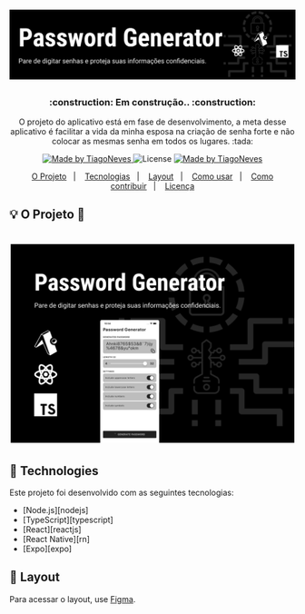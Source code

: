 <h1 align="center">
  <img alt="Password Generator" title="Password Generator" src=".github/capa.png" />
</h1>

<h3 align="center">
 :construction: Em construção.. :construction:
</h3>

<p align="center">O projeto do aplicativo está em fase de desenvolvimento, a meta desse aplicativo é facilitar a vida da minha esposa na criação de senha forte e não colocar as mesmas senha em todos os lugares. :tada:</p>

<p align="center">   
  <a href="https://www.linkedin.com/in/tiagonevestia/">
    <img alt="Made by TiagoNeves" src="https://img.shields.io/badge/made%20by-TiagoNeves-%2304D361">
  </a>

  <img alt="License" src="https://img.shields.io/badge/license-MIT-%2304D361">

  <a href="https://expo.io/">
    <img alt="Made by TiagoNeves" src="https://img.shields.io/badge/Runs%20with%20Expo-000.svg?style=flat-square&logo=EXPO&labelColor=f3f3f3&logoColor=000">
  </a>
</p>

<p align="center">
  <a href="#-project">O Projeto</a>&nbsp;&nbsp;&nbsp;|&nbsp;&nbsp;&nbsp;
  <a href="#rocket-Technologies">Tecnologias</a>&nbsp;&nbsp;&nbsp;|&nbsp;&nbsp;&nbsp;
  <a href="#-layout">Layout</a>&nbsp;&nbsp;&nbsp;|&nbsp;&nbsp;&nbsp;
  <a href="#-how-to-use">Como usar</a>&nbsp;&nbsp;&nbsp;|&nbsp;&nbsp;&nbsp;
  <a href="#-how-to-contribute">Como contribuir</a>&nbsp;&nbsp;&nbsp;|&nbsp;&nbsp;&nbsp;
  <a href="#memo-license">Licença</a>
</p>

## :bulb: O Projeto :iphone:

<h1 align="center">
    <img alt="Example" title="Example" src=".github/capa_projeto.png" width="500px" />
</h1>

## :wrench: Technologies

Este projeto foi desenvolvido com as seguintes tecnologias:

- [Node.js][nodejs]
- [TypeScript][typescript]
- [React][reactjs]
- [React Native][rn]
- [Expo][expo]

## :lipstick: Layout

Para acessar o layout, use [Figma](https://www.figma.com).
